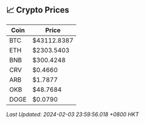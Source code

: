 ## 📈 Crypto Prices

| Coin | Price |
| ---- | ----- |
| BTC | $43112.8387 |
| ETH | $2303.5403 |
| BNB | $300.4248 |
| CRV | $0.4660 |
| ARB | $1.7877 |
| OKB | $48.7684 |
| DOGE | $0.0790 |

_Last Updated: 2024-02-03 23:59:56.018 +0800 HKT_